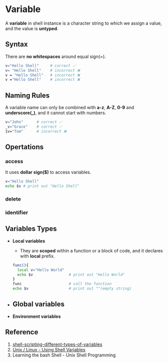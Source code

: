 # Variable
A **variable** in shell instance is a character string to which we assign a value, and the value is **untyped**.

## Syntax
There are **no whitespaces** around equal sign(=).
```bash showLineNumbers
v="Hello Shell"     # correct ✅
v= "Hello Shell"    # incorrect ❌
v = "Hello Shell"   # incorrect ❌
v ="Hello Shell"    # incorrect ❌
```

## Naming Rules
A variable name can only be combined with **a-z**, **A-Z**, **0-9** and **underscore(_)**, and it cannot start with numbers.
```bash showLineNumbers
v="John"      # correct ✅
_v="Grace"    # correct ✅
1v="Tom"      # incorrect ❌
```

## Opertations
### access
It uses **dollar sign($)** to access variables.
```bash showLineNumbers
v="Hello Shell"
echo $v # print out "Hello Shell"
```

### delete


### identifier


## Variables Types
- **Local variables**
    - They are **scoped** within a function or a block of code, and it declares with **local** prefix.
    ```bash showLineNumbers
    func(){
      local v="Hello World"
      echo $v                # print out "Hello World"
    }
    func                     # call the function             
    echo $v                  # print out ""(empty string)
    ```
- **Global variables**
    - 

- **Environment variables**

## Reference
1. [shell-scripting-different-types-of-variables](https://www.geeksforgeeks.org/shell-scripting-different-types-of-variables/)
2. [Unix / Linux - Using Shell Variables](https://www.tutorialspoint.com/unix/unix-using-variables.htm)
3. Learning the bash Shell - Unix Shell Programming